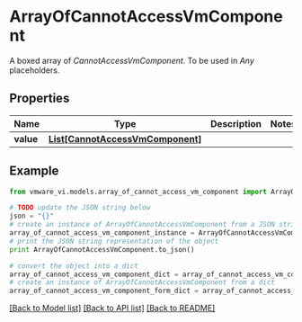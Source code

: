 # ArrayOfCannotAccessVmComponent

A boxed array of *CannotAccessVmComponent*. To be used in *Any* placeholders. 

## Properties
Name | Type | Description | Notes
------------ | ------------- | ------------- | -------------
**value** | [**List[CannotAccessVmComponent]**](CannotAccessVmComponent.md) |  | 

## Example

```python
from vmware_vi.models.array_of_cannot_access_vm_component import ArrayOfCannotAccessVmComponent

# TODO update the JSON string below
json = "{}"
# create an instance of ArrayOfCannotAccessVmComponent from a JSON string
array_of_cannot_access_vm_component_instance = ArrayOfCannotAccessVmComponent.from_json(json)
# print the JSON string representation of the object
print ArrayOfCannotAccessVmComponent.to_json()

# convert the object into a dict
array_of_cannot_access_vm_component_dict = array_of_cannot_access_vm_component_instance.to_dict()
# create an instance of ArrayOfCannotAccessVmComponent from a dict
array_of_cannot_access_vm_component_form_dict = array_of_cannot_access_vm_component.from_dict(array_of_cannot_access_vm_component_dict)
```
[[Back to Model list]](../README.md#documentation-for-models) [[Back to API list]](../README.md#documentation-for-api-endpoints) [[Back to README]](../README.md)



